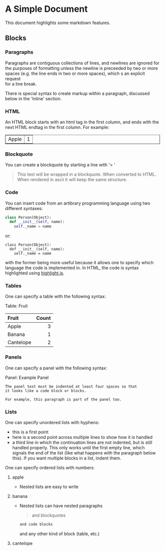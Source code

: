 # A Simple Document

This document highlights some markdown features.

## Blocks

### Paragraphs

Paragraphs are contiguous collections of lines, and newlines are
ignored for the purposes of formatting unless the newline is preceeded
by two or more spaces (e.g. the line ends in two or more spaces),
which s an explicit request  
for a line break.

There is special syntax to create markup within a paragraph, discussed
below in the 'Inline' section.

### HTML

An HTML block starts with an html tag in the first column, and ends with
the next HTML endtag in the first column. For example:

<table border="1">
  <tr><td>Apple</td><td>1</td></tr>
</table>

### Blockquote

You can create a blockquote by starting a line with '> '

> This text will be wrapped in a blockquote.
> When converted to HTML. When rendered in ascii it
> will keep the same structure.

### Code

You can insert code from an artibrary programming language
using two different syntaxes:

~~~python
class Person(Object):
  def __init__(self, name):
    self._name = name
~~~

or:

    class Person(Object):
      def __init__(self, name):
        self._name = name

with the former being more useful because it allows one to specify which
language the code is implemented in.  In HTML, the code is syntax
highlighted using [highlight.js](https://highlightjs.org/).

### Tables

One can specify a table with the following syntax:

Table: Fruit

| Fruit     | Count |
| :----     | ----: |
| Apple     |     3 |
| Banana    |     1 |
| Cantelope |     2 |

### Panels

One can specify a panel with the following syntax:

Panel: Example Panel

    The panel text must be indented at least four spaces so that
    it looks like a code block or blocks.

    For example, this paragraph is part of the panel too.

### Lists

One can specify unordered lists with hyphens:

- this is a first point
- here is a second point across multiple lines
  to show how it is handled
- a third line in which the continuation lines are not
indented, but is still handled properly. This only
works until the first empty line, which signals the
end of the list (like what happens with
the paragraph below this). If you want multiple
blocks in a list, indent them.
 
One can specify ordered lists with numbers:

 1. apple

    - Nested lists are easy to write

 2. banana

    - Nested lists can have nested paragraphs

      > and blockquotes

      ~~~bash
      and code blocks
      ~~~

      and any other kind of block (table, etc.)

 3. cantelope
